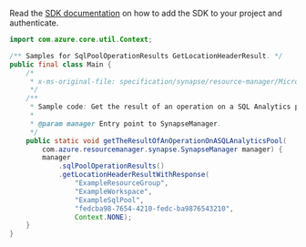 Read the [SDK documentation](https://github.com/Azure/azure-sdk-for-java/blob/azure-resourcemanager-synapse_1.0.0-beta.4/sdk/synapse/azure-resourcemanager-synapse/README.md) on how to add the SDK to your project and authenticate.

```java
import com.azure.core.util.Context;

/** Samples for SqlPoolOperationResults GetLocationHeaderResult. */
public final class Main {
    /*
     * x-ms-original-file: specification/synapse/resource-manager/Microsoft.Synapse/stable/2021-06-01/examples/GetLocationHeaderResultWithSqlPool.json
     */
    /**
     * Sample code: Get the result of an operation on a SQL Analytics pool.
     *
     * @param manager Entry point to SynapseManager.
     */
    public static void getTheResultOfAnOperationOnASQLAnalyticsPool(
        com.azure.resourcemanager.synapse.SynapseManager manager) {
        manager
            .sqlPoolOperationResults()
            .getLocationHeaderResultWithResponse(
                "ExampleResourceGroup",
                "ExampleWorkspace",
                "ExampleSqlPool",
                "fedcba98-7654-4210-fedc-ba9876543210",
                Context.NONE);
    }
}
```
